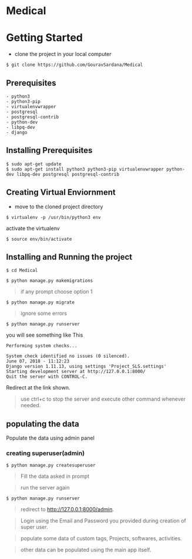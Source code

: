 # Medical
# Getting Started


* clone the project in your local computer
```
$ git clone https://github.com/GouravSardana/Medical
```

## Prerequisites



```
- python3
- python3-pip
- virtualenvwrapper
- postgresql
- postgresql-contrib
- python-dev
- libpq-dev
- django
```

## Installing Prerequisites

```
$ sudo apt-get update
$ sudo apt-get install python3 python3-pip virtualenvwrapper python-dev libpq-dev postgresql postgresql-contrib
```


## Creating Virtual Enviornment
* move to the cloned project directory
```
$ virtualenv -p /usr/bin/python3 env
```
activate the virtualenv
```
$ source env/bin/activate
```


## Installing and Running the project

```
$ cd Medical
```


```
$ python manage.py makemigrations
```
>if any prompt choose option 1
```
$ python manage.py migrate
```
> ignore some errors
```
$ python manage.py runserver
```
you will see something like This
```
Performing system checks...

System check identified no issues (0 silenced).
June 07, 2018 - 11:12:23
Django version 1.11.13, using settings 'Project_SLS.settings'
Starting development server at http://127.0.0.1:8000/
Quit the server with CONTROL-C.
```

Redirect at the link shown.

> use ctrl+c to stop the server and execute other command whenever needed.

## populating the data
Populate the data using admin panel

### creating superuser(admin)
```
$ python manage.py createsuperuser
```
> Fill the data asked in prompt


> run the server again
```
$ python manage.py runserver
```
> redirect to http://127.0.0.1:8000/admin.

> Login using the Email and Password you provided during creation of super user.


> populate some data of custom tags, Projects, softwares, activities.


> other data can be populated using the main app itself.
